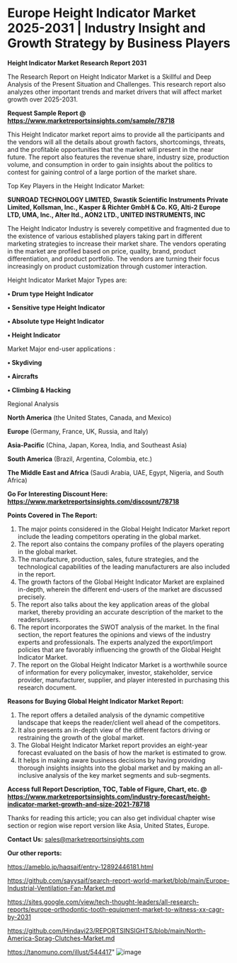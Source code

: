 # Europe Height Indicator Market 2025-2031 | Industry Insight and Growth Strategy by Business Players

<strong>Height Indicator Market Research Report 2031</strong>

The Research Report on Height Indicator Market is a Skillful and Deep Analysis of the Present Situation and Challenges. This research report also analyzes other important trends and market drivers that will affect market growth over 2025-2031.

<strong>Request Sample Report @ <a href=https://www.marketreportsinsights.com/sample/78718>https://www.marketreportsinsights.com/sample/78718</a></strong>

This Height Indicator market report aims to provide all the participants and the vendors will all the details about growth factors, shortcomings, threats, and the profitable opportunities that the market will present in the near future. The report also features the revenue share, industry size, production volume, and consumption in order to gain insights about the politics to contest for gaining control of a large portion of the market share.

Top Key Players in the Height Indicator Market:

<strong>SUNROAD TECHNOLOGY LIMITED, Swastik Scientific Instruments Private Limited, Kollsman, Inc., Kasper & Richter GmbH & Co. KG, Alti-2 Europe LTD, UMA, Inc., Alter ltd., AON2 LTD., UNITED INSTRUMENTS, INC</strong>

The Height Indicator Industry is severely competitive and fragmented due to the existence of various established players taking part in different marketing strategies to increase their market share. The vendors operating in the market are profiled based on price, quality, brand, product differentiation, and product portfolio. The vendors are turning their focus increasingly on product customization through customer interaction.

Height Indicator Market Major Types are:

<strong>• Drum type Height Indicator

• Sensitive type Height Indicator

• Absolute type Height Indicator

• Height Indicator</strong>

Market Major end-user applications :

<strong>• Skydiving

• Aircrafts

• Climbing & Hacking</strong>

Regional Analysis

</u><strong><b>North America</b></strong> (the United States, Canada, and Mexico)

<strong><b>Europe </b></strong>(Germany, France, UK, Russia, and Italy)

<strong><b>Asia-Pacific</b></strong> (China, Japan, Korea, India, and Southeast Asia)

<strong><b>South America</b></strong> (Brazil, Argentina, Colombia, etc.)

<strong><b>The Middle East and Africa</b></strong> (Saudi Arabia, UAE, Egypt, Nigeria, and South Africa)

<strong>Go For Interesting Discount Here: <a href=https://www.marketreportsinsights.com/discount/78718>https://www.marketreportsinsights.com/discount/78718</a></strong>

<strong>Points Covered in The Report:</strong>
<ol>
  <li>The major points considered in the Global Height Indicator Market report include the leading competitors operating in the global market.</li>
  <li>The report also contains the company profiles of the players operating in the global market.</li>
  <li>The manufacture, production, sales, future strategies, and the technological capabilities of the leading manufacturers are also included in the report.</li>
  <li>The growth factors of the Global Height Indicator Market are explained in-depth, wherein the different end-users of the market are discussed precisely.</li>
  <li>The report also talks about the key application areas of the global market, thereby providing an accurate description of the market to the readers/users.</li>
  <li>The report incorporates the SWOT analysis of the market. In the final section, the report features the opinions and views of the industry experts and professionals. The experts analyzed the export/import policies that are favorably influencing the growth of the Global Height Indicator Market.</li>
  <li>The report on the Global Height Indicator Market is a worthwhile source of information for every policymaker, investor, stakeholder, service provider, manufacturer, supplier, and player interested in purchasing this research document.</li>
</ol>
<strong>Reasons for Buying Global Height Indicator Market Report:</strong>

<ol>
  <li>The report offers a detailed analysis of the dynamic competitive landscape that keeps the reader/client well ahead of the competitors.</li>
  <li>It also presents an in-depth view of the different factors driving or restraining the growth of the global market.</li>
  <li>The Global Height Indicator Market report provides an eight-year forecast evaluated on the basis of how the market is estimated to grow.</li>
  <li>It helps in making aware business decisions by having providing thorough insights insights into the global market and by making an all-inclusive analysis of the key market segments and sub-segments.</li>
</ol>
<strong>Access full Report Description, TOC, Table of Figure, Chart, etc. @ <a href=https://www.marketreportsinsights.com/industry-forecast/height-indicator-market-growth-and-size-2021-78718>https://www.marketreportsinsights.com/industry-forecast/height-indicator-market-growth-and-size-2021-78718</a></strong>


Thanks for reading this article; you can also get individual chapter wise section or region wise report version like Asia, United States, Europe.

<strong>Contact Us:</strong>
sales@marketreportsinsights.com

<strong>Our other reports:</strong>

<a href=https://ameblo.jp/haqsaif/entry-12892446181.html>https://ameblo.jp/haqsaif/entry-12892446181.html</a>

<a href=https://github.com/sayysaif/search-report-world-market/blob/main/Europe-Industrial-Ventilation-Fan-Market.md>https://github.com/sayysaif/search-report-world-market/blob/main/Europe-Industrial-Ventilation-Fan-Market.md</a>

<a href=https://sites.google.com/view/tech-thought-leaders/all-research-reports/europe-orthodontic-tooth-equipment-market-to-witness-xx-cagr-by-2031>https://sites.google.com/view/tech-thought-leaders/all-research-reports/europe-orthodontic-tooth-equipment-market-to-witness-xx-cagr-by-2031</a>

<a href=https://github.com/Hindavi23/REPORTSINSIGHTS/blob/main/North-America-Sprag-Clutches-Market.md>https://github.com/Hindavi23/REPORTSINSIGHTS/blob/main/North-America-Sprag-Clutches-Market.md</a>

<a href=https://tanomuno.com/illust/544417>https://tanomuno.com/illust/544417</a>"
![image](https://github.com/user-attachments/assets/ab002acb-15ac-4dfc-a4fd-ecdc8da5d391)
